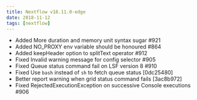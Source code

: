 ```yaml
---
title: Nextflow v18.11.0-edge
date: 2018-11-12
tags: [nextflow]
---
```


- Added More duration and memory unit syntax sugar #921
- Added NO_PROXY env variable should be honoured #864
- Added keepHeader option to splitText operator #912
- Fixed Invalid warning message for config selector #905
- Fixed Queue status command fail on LSF version 8 #910
- Fixed Use `bash` instead of `sh` to fetch queue status [0dc25480]
- Better report warning when grid status command fails [3ac8b972]
- Fixed RejectedExecutionException on successive Console executions #906
